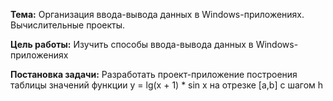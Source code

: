 ﻿**Тема:** Организация ввода-вывода данных в Windows-приложениях. Вычислительные проекты.

**Цель работы:** Изучить способы ввода-вывода данных в Windows-приложениях 

**Постановка задачи:** Разработать проект-приложение построения таблицы значений функции y = lg(x + 1) * sin x на отрезке [a,b] с шагом h